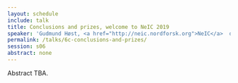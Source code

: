 ```yaml
---
layout: schedule
include: talk
title: Conclusions and prizes, welcome to NeIC 2019
speaker: 'Gudmund Høst, <a href="http://neic.nordforsk.org">NeIC</a>  director'
permalink: /talks/6c-conclusions-and-prizes/
session: s06
abstract: none
---
```


Abstract TBA.
